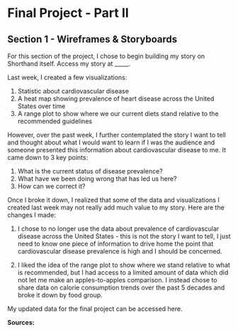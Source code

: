 # Final Project - Part II

## Section 1 - Wireframes & Storyboards

For this section of the project, I chose to begin building my story on Shorthand itself. Access my story at _____.

Last week, I created a few visualizations: 
1) Statistic about cardiovascular disease
2) A heat map showing prevalence of heart disease across the United States over time
3) A range plot to show where we our current diets stand relative to the recommended guidelines

However, over the past week, I further contemplated the story I want to tell and thought about what I would want to learn if I was the audience and someone presented this information about cardiovascular disease to me. It came down to 3 key points: 

1) What is the current status of disease prevalence?
2) What have we been doing wrong that has led us here?
3) How can we correct it?

Once I broke it down, I realized that some of the data and visualizations I created last week may not really add much value to my story. Here are the changes I made: 

1) I chose to no longer use the data about prevalence of cardiovascular disease across the United States - this is not the story I want to tell, I just need to know one piece of information to drive home the point that cardiovascular disease prevalence is high and I should be concerned. 

2) I liked the idea of the range plot to show where we stand relative to what is recommended, but I had access to a limited amount of data which did not let me make an apples-to-apples comparison. I instead chose to share data on calorie consumption trends over the past 5 decades and broke it down by food group. 

My updated data for the final project can be accessed here. 

**Sources:**


